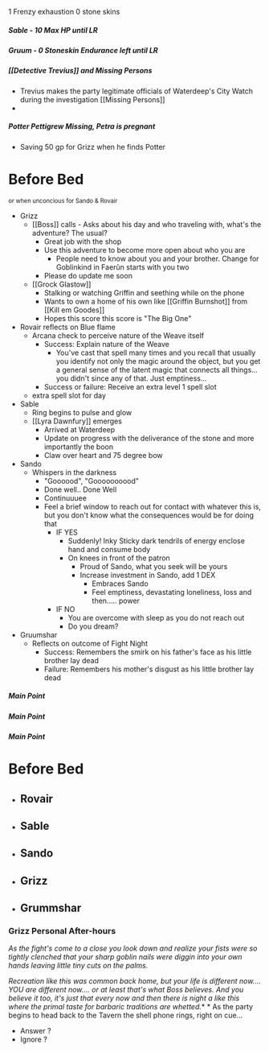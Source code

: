 1 Frenzy exhaustion
0 stone skins
##### Sable - 10 Max HP until LR
##### Gruum - 0 Stoneskin Endurance left until LR
##### [[Detective Trevius]] and Missing Persons
- Trevius makes the party legitimate officials of Waterdeep's City Watch during the investigation [[Missing Persons]]
- 
##### Potter Pettigrew Missing, Petra is pregnant
- Saving 50 gp for Grizz when he finds Potter


# Before Bed 
<small> or when unconcious for Sando & Rovair <big>
- Grizz
	- [[Boss]] calls
			- Asks about his day and who traveling with, what's the adventure? The usual?
		- Great job with the shop
		- Use this adventure to become more open about who you are
			- People need to know about you and your brother. Change for Goblinkind in Faerûn starts with you two
		- Please do update me soon
	- [[Grock Glastow]]
		- Stalking or watching Griffin and seething while on the phone
		- Wants to own a home of his own like [[Griffin Burnshot]] from [[Kill em Goodes]]
		- Hopes this score this score is "The Big One"
- Rovair reflects on Blue flame
	- Arcana check to perceive nature of the Weave itself
		- Success: Explain nature of the Weave
			- You've cast that spell many times and you recall that usually you identify not only the magic around the object, but you get a general sense of the latent magic that connects all things... you didn't since any of that. Just emptiness...
		- Success or failure: Receive an extra level 1 spell slot
	- extra spell slot for day
- Sable
	- Ring begins to pulse and glow
	- [[Lyra Dawnfury]] emerges
		-  Arrived at Waterdeep
		- Update on progress with the deliverance of the stone and more importantly the boon
		- Claw over heart and 75 degree bow
- Sando
	- Whispers in the darkness
		- "Goooood", "Goooooooood" 
		- Done well.. Done Well
		- Continuuuee
		- Feel a brief  window to reach out for contact with whatever this is, but you don't know what the consequences would be for doing that
			- IF YES
				- Suddenly! Inky Sticky dark tendrils of energy enclose hand and consume body
				- On knees in front of the patron
					- Proud of Sando, what you seek will be yours
					- Increase investment in Sando, add 1 DEX
						- Embraces Sando
						 - Feel emptiness, devastating loneliness, loss and then..... power
			- IF NO
				- You are overcome with sleep as you do not reach out
				- Do you dream?
- Gruumshar
	- Reflects on outcome of Fight Night
		- Success: Remembers the smirk on his father's face as his little brother lay dead
		- Failure: Remembers his mother's disgust as his little brother lay dead





##### Main Point
##### Main Point
##### Main Point

# Before Bed
- Rovair
	- 
- Sable
	- 
- Sando
	- 
- Grizz
	- 
- Grummshar
	- 


### Grizz Personal After-hours

*As the fight's come to a close you look down and realize your fists were so tightly clenched that your sharp goblin nails were diggin into your own hands leaving little tiny cuts on the palms.*

*Recreation like this was common back home, but your life is different now.... YOU are different now.... or at least that's what Boss believes. And you believe it too, it's just that every now and then there is night a like this where the primal taste for barbaric traditions are whetted.**
*
As the party begins to head back to the Tavern the shell phone rings, right on cue...

- Answer ?
- Ignore ?